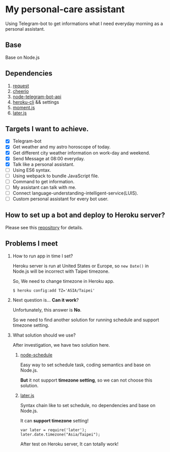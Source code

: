 # My personal-care assistant

Using Telegram-bot to get informations what I need everyday morning as a personal assistant. 

## Base

Base on Node.js

## Dependencies

1. [request](https://github.com/request/request)
2. [cheerio](https://github.com/cheeriojs/cheerio)
3. [node-telegram-bot-api](https://github.com/yagop/node-telegram-bot-api)
4. [heroku-cli](https://github.com/heroku/cli) && settings
5. [moment.js](http://momentjs.com/)
6. [later.js](http://bunkat.github.io/later/index.html)

## Targets I want to achieve.

- [x] Telegram-bot
- [x] Get weather and my astro horoscope of today.
- [x] Get different city weather information on work-day and weekend.
- [x] Send Message at 08:00 everyday.
- [x] Talk like a personal assistant.
- [ ] Using ES6 syntax.
- [ ] Using webpack to bundle JavaScript file.
- [ ] Command to get information.
- [ ] My assistant can talk with me.
- [ ] Connect language-understanding-intelligent-service(LUIS).
- [ ] Custom personal assistant for every bot user.

## How to set up a bot and deploy to Heroku server?

Please see this [repository](https://github.com/mvpdw06/currency-bot) for details.

## Problems I meet

1. How to run app in time I set?

    Heroku server is run at United States or Europe, so ```new Date()``` in Node.js will be incorrect with Taipei timezone.

    So, We need to change timezone in Heroku app.

    ```
    $ heroku config:add TZ='ASIA/Taipei'
    ```

2. Next question is... **Can it work**?
   
   Unfortunately, this answer is **No**.

   So we need to find another solution for running schedule and support timezone setting.

3. What solution should we use?

    After investigation, we have two solution here.

    1. [node-schedule](https://github.com/node-schedule/node-schedule)
        
        Easy way to set schedule task, coding semantics and base on Node.js.

        **But** it not support **timezone setting**, so we can not choose this solution.

    2. [later.js](http://bunkat.github.io/later/index.html)
        
        Syntax chain like to set schedule, no dependencies and base on Node.js.

        It can **support timezone** setting!

        ```
        var later = require('later');
        later.date.timezone("Asia/Taipei");
        ```

        After test on Heroku server, It can totally work!

